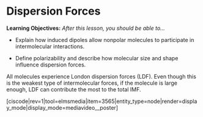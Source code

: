 <div style="float:right;margin:auto"><ebook-button title="Dispersion Forces" link="https://genchem.science.psu.edu/11-4-dispersion-forces"></ebook-button></div>

# Dispersion Forces

**Learning Objectives:** _After this lesson, you should be able to…_

* Explain how induced dipoles allow nonpolar molecules to participate in intermolecular interactions.

* Define polarizability and describe how molecular size and shape influence dispersion forces. 


All molecules experience London dispersion forces (LDF).  Even though this is the weakest type of intermolecular forces, if the molecule is large enough, LDF can contribute the most to the total IMF.


[ciscode|rev=1|tool=elmsmedia|item=3565|entity_type=node|render=display_mode|display_mode=mediavideo__poster]

<houck-math> </houck-math>